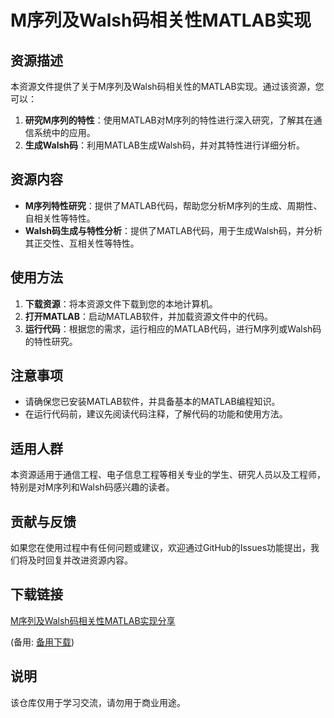 # M序列及Walsh码相关性MATLAB实现

## 资源描述

本资源文件提供了关于M序列及Walsh码相关性的MATLAB实现。通过该资源，您可以：

1. **研究M序列的特性**：使用MATLAB对M序列的特性进行深入研究，了解其在通信系统中的应用。
2. **生成Walsh码**：利用MATLAB生成Walsh码，并对其特性进行详细分析。

## 资源内容

- **M序列特性研究**：提供了MATLAB代码，帮助您分析M序列的生成、周期性、自相关性等特性。
- **Walsh码生成与特性分析**：提供了MATLAB代码，用于生成Walsh码，并分析其正交性、互相关性等特性。

## 使用方法

1. **下载资源**：将本资源文件下载到您的本地计算机。
2. **打开MATLAB**：启动MATLAB软件，并加载资源文件中的代码。
3. **运行代码**：根据您的需求，运行相应的MATLAB代码，进行M序列或Walsh码的特性研究。

## 注意事项

- 请确保您已安装MATLAB软件，并具备基本的MATLAB编程知识。
- 在运行代码前，建议先阅读代码注释，了解代码的功能和使用方法。

## 适用人群

本资源适用于通信工程、电子信息工程等相关专业的学生、研究人员以及工程师，特别是对M序列和Walsh码感兴趣的读者。

## 贡献与反馈

如果您在使用过程中有任何问题或建议，欢迎通过GitHub的Issues功能提出，我们将及时回复并改进资源内容。

## 下载链接
[M序列及Walsh码相关性MATLAB实现分享](https://pan.quark.cn/s/3732fd4137a4) 

(备用: [备用下载](https://pan.baidu.com/s/1ax4L7sEAhkfFKClcehloHg?pwd=1234))

## 说明

该仓库仅用于学习交流，请勿用于商业用途。
